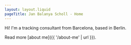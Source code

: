 ```yaml
---
layout: layout.liquid
pageTitle: Jan Balanya Scholl - Home
---
```


Hi! I'm a tracking consultant from Barcelona, based in Berlin.

Read more [about me]({{ '/about-me' | url }}).